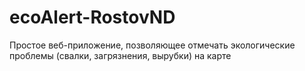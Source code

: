 # ecoAlert-RostovND
Простое веб-приложение, позволяющее отмечать экологические проблемы (свалки, загрязнения, вырубки) на карте
